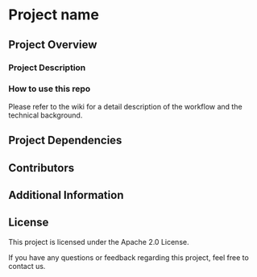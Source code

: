 # Project name


## Project Overview
### Project Description
### How to use this repo

Please refer to the wiki for a detail description of the workflow and the technical background.

## Project Dependencies

## Contributors

## Additional Information

## License
This project is licensed under the Apache 2.0 License.

If you have any questions or feedback regarding this project, feel free to contact us.